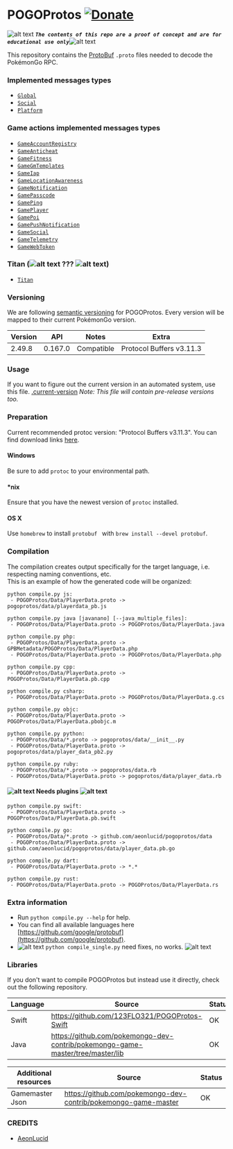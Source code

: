 <!-- define variables -->
[1.1]: http://i.imgur.com/M4fJ65n.png (ATTENTION)

POGOProtos [![Donate](https://img.shields.io/badge/Donate-PayPal-green.svg)](https://www.paypal.me/rocketbot)
===================

![alt text][1.1] <strong><em>`The contents of this repo are a proof of concept and are for educational use only`</em></strong>![alt text][1.1]<br/>

This repository contains the [ProtoBuf](https://github.com/google/protobuf) `.proto` files needed to decode the PokémonGo RPC.

### Implemented messages types
 - [``Global``](https://gitlab.com/AllProtos/POGOProtos-Private/blob/master/src/POGOProtos/Networking/Requests/RequestType.proto)
 - [``Social``](https://gitlab.com/AllProtos/POGOProtos-Private/blob/master/src/POGOProtos/Networking/Social/SocialAction.proto)
 - [``Platform``](https://gitlab.com/AllProtos/POGOProtos-Private/blob/master/src/POGOProtos/Networking/Platform/PlatformRequestType.proto) 

### Game actions implemented messages types
 - [``GameAccountRegistry``](https://gitlab.com/AllProtos/POGOProtos-Private/blob/master/src/POGOProtos/Networking/Game/GameAccountRegistry/GameAccountRegistryActions.proto)
 - [``GameAnticheat``](https://gitlab.com/AllProtos/POGOProtos-Private/blob/master/src/POGOProtos/Networking/Game/GameAnticheat/GameAnticheatAction.proto)
 - [``GameFitness``](https://gitlab.com/AllProtos/POGOProtos-Private/blob/master/src/POGOProtos/Networking/Game/GameFitness/GameFitnessAction.proto)
 - [``GameGmTemplates``](https://gitlab.com/AllProtos/POGOProtos-Private/blob/master/src/POGOProtos/Networking/Game/GameGmTemplates/GameGmTemplatesAction.proto)
 - [``GameIap``](https://gitlab.com/AllProtos/POGOProtos-Private/blob/master/src/POGOProtos/Networking/Game/GameIap/GameIapAction.proto)
 - [``GameLocationAwareness``](https://gitlab.com/AllProtos/POGOProtos-Private/blob/master/src/POGOProtos/Networking/Game/GameLocationAwareness/GameLocationAwarenessAction.proto)
 - [``GameNotification``](https://gitlab.com/AllProtos/POGOProtos-Private/blob/master/src/POGOProtos/Networking/Game/GameNotification/GameNotificationAction.proto)
 - [``GamePasscode``](https://gitlab.com/AllProtos/POGOProtos-Private/blob/master/src/POGOProtos/Networking/Game/GamePasscode/GamePasscodeAction.proto)
 - [``GamePing``](https://gitlab.com/AllProtos/POGOProtos-Private/blob/master/src/POGOProtos/Networking/Game/GamePing/GamePingAction.proto)
 - [``GamePlayer``](https://gitlab.com/AllProtos/POGOProtos-Private/blob/master/src/POGOProtos/Networking/Game/GamePlayer/GamePlayerAction.proto)
 - [``GamePoi``](https://gitlab.com/AllProtos/POGOProtos-Private/blob/master/src/POGOProtos/Networking/Game/GamePoi/GamePoiAction.proto)
 - [``GamePushNotification``](https://gitlab.com/AllProtos/POGOProtos-Private/blob/master/src/POGOProtos/Networking/Game/GamePushNotification/GamePushNotificationAction.proto)
 - [``GameSocial``](https://gitlab.com/AllProtos/POGOProtos-Private/blob/master/src/POGOProtos/Networking/Game/GameSocial/GameSocialAction.proto)
 - [``GameTelemetry``](https://gitlab.com/AllProtos/POGOProtos-Private/blob/master/src/POGOProtos/Networking/Game/GameTelemetry/GameTelemetryAction.proto)
 - [``GameWebToken``](https://gitlab.com/AllProtos/POGOProtos-Private/blob/master/src/POGOProtos/Networking/Game/GameWebToken/GameWebTokenAction.proto)
   
### Titan (![alt text][1.1] ??? ![alt text][1.1])
 - [``Titan``](https://gitlab.com/AllProtos/POGOProtos-Private/blob/master/src/POGOProtos/Networking/Titan)

### Versioning
We are following [semantic versioning](http://semver.org/) for POGOProtos.  Every version will be mapped to their current PokémonGo version.

| Version      | API           | Notes           | Extra                           |
|--------------|---------------|-----------------|---------------------------------|
| 2.49.8       | 0.167.0       | Compatible      |  Protocol Buffers v3.11.3       |

### Usage
If you want to figure out the current version in an automated system, use this file.
[.current-version](https://gitlab.com/AllProtos/POGOProtos-Private/raw/master/.current-version)
*Note: This file will contain pre-release versions too.*

### Preparation
Current recommended protoc version: "Protocol Buffers v3.11.3".
You can find download links [here](https://github.com/google/protobuf/releases).

#### Windows
Be sure to add `protoc` to your environmental path.

#### *nix
Ensure that you have the newest version of `protoc` installed.

#### OS X
Use `homebrew` to install `protobuf ` with `brew install --devel protobuf`.

### Compilation
The compilation creates output specifically for the target language, i.e. respecting naming conventions, etc.  
This is an example of how the generated code will be organized:

```
python compile.py js:
 - POGOProtos/Data/PlayerData.proto -> pogoprotos/data/playerdata_pb.js
```

```
python compile.py java [javanano] [--java_multiple_files]:
 - POGOProtos/Data/PlayerData.proto -> POGOProtos/Data/PlayerData.java
```

```
python compile.py php:
 - POGOProtos/Data/PlayerData.proto -> GPBMetadata/POGOProtos/Data/PlayerData.php
 - POGOProtos/Data/PlayerData.proto -> POGOProtos/Data/PlayerData.php
```

```
python compile.py cpp:
 - POGOProtos/Data/PlayerData.proto -> POGOProtos/Data/PlayerData.pb.cpp
```

```
python compile.py csharp:
 - POGOProtos/Data/PlayerData.proto -> POGOProtos/Data/PlayerData.g.cs
```

```
python compile.py objc:
 - POGOProtos/Data/PlayerData.proto -> POGOProtos/Data/PlayerData.pbobjc.m
```

```
python compile.py python:
 - POGOProtos/Data/*.proto -> pogoprotos/data/__init__.py
 - POGOProtos/Data/PlayerData.proto -> pogoprotos/data/player_data_pb2.py
```

```
python compile.py ruby:
 - POGOProtos/Data/*.proto -> pogoprotos/data.rb
 - POGOProtos/Data/PlayerData.proto -> pogoprotos/data/player_data.rb
``` 

#### ![alt text][1.1] Needs plugins ![alt text][1.1]
```
python compile.py swift:
 - POGOProtos/Data/PlayerData.proto -> POGOProtos/Data/PlayerData.pb.swift
```

```
python compile.py go:
 - POGOProtos/Data/*.proto -> github.com/aeonlucid/pogoprotos/data
 - POGOProtos/Data/PlayerData.proto -> github.com/aeonlucid/pogoprotos/data/player_data.pb.go
```

```
python compile.py dart:
 - POGOProtos/Data/PlayerData.proto -> *.*
```

```
python compile.py rust:
 - POGOProtos/Data/PlayerData.proto -> POGOProtos/Data/PlayerData.rs
```

### Extra information
 - Run ```python compile.py --help``` for help.
 - You can find all available languages here [https://github.com/google/protobuf](https://github.com/google/protobuf).
 - ![alt text][1.1] ```python compile_single.py``` need fixes, no works. ![alt text][1.1]
 
### Libraries
If you don't want to compile POGOProtos but instead use it directly, check out the following repository.

| Language              | Source                                                                               | Status                                                                                                                       |
|-----------------------|--------------------------------------------------------------------------------------|--------|
| Swift                 | https://github.com/123FLO321/POGOProtos-Swift                                        |  OK                                                                                                                          |                                                                                                                         |
| Java                  | https://github.com/pokemongo-dev-contrib/pokemongo-game-master/tree/master/lib       |  OK                                                                                                                          |

| Additional resources  | Source                                                                               | Status |
|-----------------------|--------------------------------------------------------------------------------------|--------|
| Gamemaster Json       | https://github.com/pokemongo-dev-contrib/pokemongo-game-master                       |  OK    |

### CREDITS
 - [AeonLucid](https://github.com/AeonLucid)
